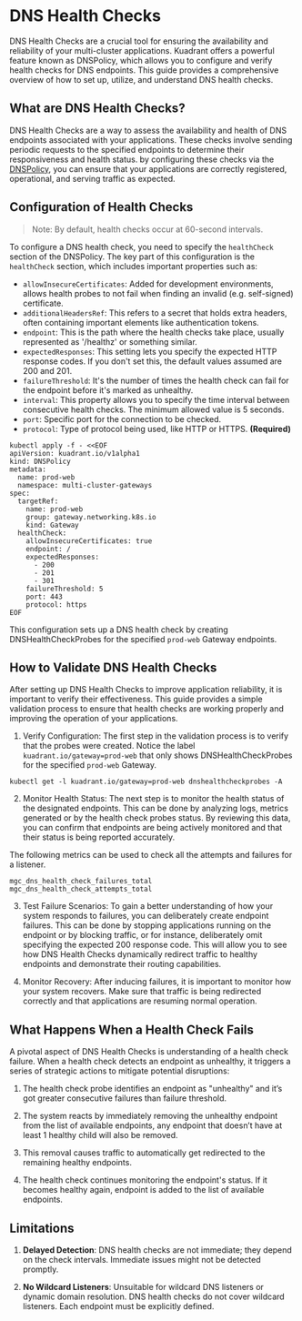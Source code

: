 # DNS Health Checks
DNS Health Checks are a crucial tool for ensuring the availability and reliability of your multi-cluster applications. Kuadrant offers a powerful feature known as DNSPolicy, which allows you to configure and verify health checks for DNS endpoints. This guide provides a comprehensive overview of how to set up, utilize, and understand DNS health checks.

## What are DNS Health Checks?
DNS Health Checks are a way to assess the availability and health of DNS endpoints associated with your applications. These checks involve sending periodic requests to the specified endpoints to determine their responsiveness and health status. by configuring these checks via the [DNSPolicy](dns-policy.md), you can ensure that your applications are correctly registered, operational, and serving traffic as expected.

## Configuration of Health Checks
>Note: By default, health checks occur at 60-second intervals.

To configure a DNS health check, you need to specify the `healthCheck` section of the DNSPolicy. The key part of this configuration is the `healthCheck` section, which includes important properties such as:

* `allowInsecureCertificates`: Added for development environments, allows health probes to not fail when finding an invalid (e.g. self-signed) certificate.
* `additionalHeadersRef`: This refers to a secret that holds extra headers, often containing important elements like authentication tokens.
* `endpoint`: This is the path where the health checks take place, usually represented as '/healthz' or something similar.
* `expectedResponses`: This setting lets you specify the expected HTTP response codes. If you don't set this, the default values assumed are 200 and 201.
* `failureThreshold`: It's the number of times the health check can fail for the endpoint before it's marked as unhealthy.
* `interval`: This property allows you to specify the time interval between consecutive health checks. The minimum allowed value is 5 seconds.
* `port`: Specific port for the connection to be checked.
* `protocol`: Type of protocol being used, like HTTP or HTTPS. **(Required)**


```
kubectl apply -f - <<EOF
apiVersion: kuadrant.io/v1alpha1
kind: DNSPolicy
metadata:
  name: prod-web
  namespace: multi-cluster-gateways
spec:
  targetRef:
    name: prod-web
    group: gateway.networking.k8s.io
    kind: Gateway
  healthCheck:
    allowInsecureCertificates: true
    endpoint: /
    expectedResponses:
      - 200
      - 201
      - 301
    failureThreshold: 5
    port: 443
    protocol: https
EOF
```
This configuration sets up a DNS health check by creating DNSHealthCheckProbes for the specified `prod-web` Gateway endpoints.

## How to Validate DNS Health Checks

After setting up DNS Health Checks to improve application reliability, it is important to verify their effectiveness. This guide provides a simple validation process to ensure that health checks are working properly and improving the operation of your applications.

1. Verify Configuration:
The first step in the validation process is to verify that the probes were created. Notice the label `kuadrant.io/gateway=prod-web` that only shows DNSHealthCheckProbes for the specified `prod-web` Gateway.
```
kubectl get -l kuadrant.io/gateway=prod-web dnshealthcheckprobes -A
```

2. Monitor Health Status:
The next step is to monitor the health status of the designated endpoints. This can be done by analyzing logs, metrics generated or by the health check probes status. By reviewing this data, you can confirm that endpoints are being actively monitored and that their status is being reported accurately.

The following metrics can be used to check all the attempts and failures for a listener.
```
mgc_dns_health_check_failures_total
mgc_dns_health_check_attempts_total
```

3. Test Failure Scenarios:
To gain a better understanding of how your system responds to failures, you can deliberately create endpoint failures. This can be done by stopping applications running on the endpoint or by blocking traffic, or for instance, deliberately omit specifying the expected 200 response code. This will allow you to see how DNS Health Checks dynamically redirect traffic to healthy endpoints and demonstrate their routing capabilities.

4. Monitor Recovery:
After inducing failures, it is important to monitor how your system recovers. Make sure that traffic is being redirected correctly and that applications are resuming normal operation.


## What Happens When a Health Check Fails
A pivotal aspect of DNS Health Checks is understanding of a health check failure. When a health check detects an endpoint as unhealthy, it triggers a series of strategic actions to mitigate potential disruptions:

1. The health check probe identifies an endpoint as "unhealthy" and it’s got greater consecutive failures than failure threshold.

2. The system reacts by immediately removing the unhealthy endpoint from the list of available endpoints, any endpoint that doesn’t have at least 1 healthy child will also be removed.

3. This removal causes traffic to automatically get redirected to the remaining healthy endpoints.

4. The health check continues monitoring the endpoint's status. If it becomes healthy again, endpoint is added to the list of available endpoints.

## Limitations

1. **Delayed Detection**: DNS health checks are not immediate; they depend on the check intervals. Immediate issues might not be detected promptly.

1. **No Wildcard Listeners**: Unsuitable for wildcard DNS listeners or dynamic domain resolution. DNS health checks do not cover wildcard listeners. Each endpoint must be explicitly defined.